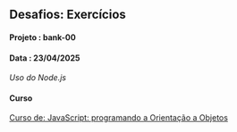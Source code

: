  ## Desafios: Exercícios
#### Projeto : bank-00
#### Data    : 23/04/2025

*Uso do Node.js*

#### Curso
[Curso de: JavaScript: programando a Orientação a Objetos](https://cursos.alura.com.br/course/javascritpt-orientacao-objetos)

